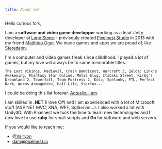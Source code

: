 ```yaml
---
title: About me!
---
```


Hello curious folk,

I am a **software and video game developper** working as a lead Unity developer at <a href="https://lonestone.consulting/">Lone Stone</a>. I previsouly created <a class="pixelnest-logo" href="http://pixelnest.io">Pixelnest Studio</a> in 2013 with my friend [Matthieu Oger](https://matthieuoger.com/). We made  games and apps we are proud of, like [Steredenn](http://steredenn.pixelnest.io).

I'm a computer and video games freak since childhood. I played a lot of games, but my love will always be to some memorable titles.

```
The Lost Vikings, Medievil, Crash Bandicoot, Warcraft 3, Zelda: Link's Awakening, Phantasy Star Online, Metal Slug, Itadaki Street, Kirby's Dreamland 2, Towerfall, Team Fortress 2, Dota, Spelunky, FTL, Perfect Dark, Worms Armageddon, Half-Life, Starfox...
```

I could be doing this list forever. [Actually, I am](/games).

I am skilled in **.NET** (I love C#) and I am experienced with a lot of Microsoft stuff (ASP.NET MVC, XNA, WPF, SqlServer...). I also worked a lot with Unity3D. With Pixelnest we took the time to learn new technologies and I now love to use **ruby** for small scripts and **Go** for software and web servers.

If you would like to reach me:

- [@Valryon](http://twitter.com/Valryon)
- [dam@pixelnest.io](mailto:dam@pixelnest.io)
